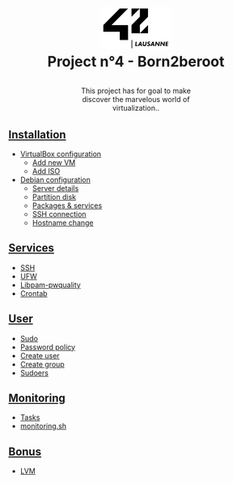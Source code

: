 <h1 align="center">
    <img alt="42Lausanne" title="42Lausanne" src="https://github.com/MarJC5/42/blob/main/42_logo.svg" width="140"> </br>
    Project n°4 - Born2beroot
    <h4 align="center" style="width: 50%; margin: 2rem auto; font-weight: normal;"> 
    This project has for goal to make discover the marvelous world of virtualization.. 
    </h4>
</h1>

## [Installation](https://github.com/MarJC5/Born2beroot/blob/main/doc/INSTALLATION.md)
- [VirtualBox configuration](https://github.com/MarJC5/Born2beroot/blob/main/doc/INSTALLATION.md#virtualbox---configuration)
    - [Add new VM](https://github.com/MarJC5/Born2beroot/blob/main/doc/INSTALLATION.md#add-new-vm) 
    - [Add ISO](https://github.com/MarJC5/Born2beroot/blob/main/doc/INSTALLATION.md#add-iso)
- [Debian configuration](https://github.com/MarJC5/Born2beroot/blob/main/doc/INSTALLATION.md#debian---configuration)
    - [Server details](https://github.com/MarJC5/Born2beroot/blob/main/doc/INSTALLATION.md#server-details)
    - [Partition disk](https://github.com/MarJC5/Born2beroot/blob/main/doc/INSTALLATION.md#server-structure)
    - [Packages & services](https://github.com/MarJC5/Born2beroot/blob/main/doc/INSTALLATION.md#packages-and-services)
    - [SSH connection](https://github.com/MarJC5/Born2beroot/blob/main/doc/INSTALLATION.md#connection-to-vm-with-ssh)
    - [Hostname change](https://github.com/MarJC5/Born2beroot/blob/main/doc/INSTALLATION.md#change-hostname)

## [Services](https://github.com/MarJC5/Born2beroot/blob/main/doc/SERVICES.md)
- [SSH](https://github.com/MarJC5/Born2beroot/blob/main/doc/SERVICES.md#ssh)
- [UFW](https://github.com/MarJC5/Born2beroot/blob/main/doc/SERVICES.md#ufw)
- [Libpam-pwquality](https://github.com/MarJC5/Born2beroot/blob/main/doc/SERVICES.md#libpam-pwquality)
- [Crontab](https://github.com/MarJC5/Born2beroot/blob/main/doc/SERVICES.md#crontab)

## [User](https://github.com/MarJC5/Born2beroot/blob/main/doc/USER.md)
- [Sudo](https://github.com/MarJC5/Born2beroot/blob/main/doc/USER.md#add-sudo)
- [Password policy](https://github.com/MarJC5/Born2beroot/blob/main/doc/USER.md#password-policy)
- [Create user](https://github.com/MarJC5/Born2beroot/blob/main/doc/USER.md#create-user-and-group)
- [Create group](https://github.com/MarJC5/Born2beroot/blob/main/doc/USER.md#create-user-and-group)
- [Sudoers](https://github.com/MarJC5/Born2beroot/blob/main/doc/USER.md#configuring-sudoers-group)

## [Monitoring](https://github.com/MarJC5/Born2beroot/blob/main/doc/MONITORING.md)
- [Tasks](https://github.com/MarJC5/Born2beroot/blob/main/doc/MONITORING.md#tasks)
- [monitoring.sh](https://github.com/MarJC5/Born2beroot/blob/main/Born2beroot/monitoring.sh)

## [Bonus](https://github.com/MarJC5/Born2beroot/blob/main/doc/BONUS.md)
- [LVM](https://github.com/MarJC5/Born2beroot/blob/main/doc/INSTALLATION.md#server-structure)

